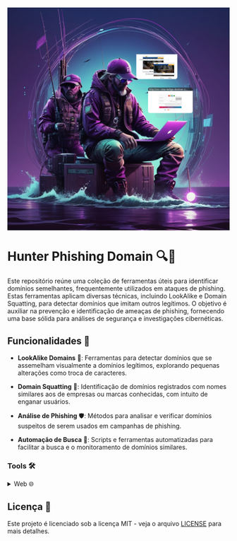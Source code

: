 <h1 align="center">
  <img src="hpdLogo.jpg" width="1020px" style="display: block; margin: 0 auto;">
</h1>

# Hunter Phishing Domain 🔍🎣

Este repositório reúne uma coleção de ferramentas úteis para identificar domínios semelhantes, frequentemente utilizados em ataques de phishing. Estas ferramentas aplicam diversas técnicas, incluindo LookAlike e Domain Squatting, para detectar domínios que imitam outros legítimos. O objetivo é auxiliar na prevenção e identificação de ameaças de phishing, fornecendo uma base sólida para análises de segurança e investigações cibernéticas.

## Funcionalidades 🚀

- **LookAlike Domains** 🔎: Ferramentas para detectar domínios que se assemelham visualmente a domínios legítimos, explorando pequenas alterações como troca de caracteres.

- **Domain Squatting** 📛: Identificação de domínios registrados com nomes similares aos de empresas ou marcas conhecidas, com intuito de enganar usuários.

- **Análise de Phishing** 🛡️: Métodos para analisar e verificar domínios suspeitos de serem usados em campanhas de phishing.

- **Automação de Busca** 🤖: Scripts e ferramentas automatizadas para facilitar a busca e o monitoramento de domínios similares.

### Tools 🛠️ <a name="empresas"></a>
<details>
  <summary>Web 🌐</summary>

  - [dnstwist.it](https://dnstwist.it/)
  - [dnstwister.report](https://dnstwister.report/)
  - [SOCRadar Phishing Radar](https://socradar.io/labs/soc-tools/phishing-radar)
  - [PhishTank](https://phishtank.org/)
  - [Criminal Ip](https://www.criminalip.io/domain)
  - [Search DnsLytics](https://search.dnslytics.com/)
  - [Have I Been Squatted](https://haveibeensquatted.com/lookup)
  - [OTX AlienVault](https://otx.alienvault.com/browse/global/pulses?include_inactive=0&sort=-modified&page=1&limit=10)
  - [UrlScan.Io](https://urlscan.io/)
  - [Big Domain Data](https://www.bigdomaindata.com/)
  - [DupliChecker](https://www.duplichecker.com/)
  - [Typosquatting Finder](https://typosquatting-finder.circl.lu/)
  - [CheckPhish](https://checkphish.bolster.ai/)
  - [Open Phish - Phishing Intelligence.](https://openphish.com/)
  - [SpamHaus](https://www.spamhaus.org/)

</details>

## Licença 📄

Este projeto é licenciado sob a licença MIT - veja o arquivo [LICENSE](LICENSE) para mais detalhes.
